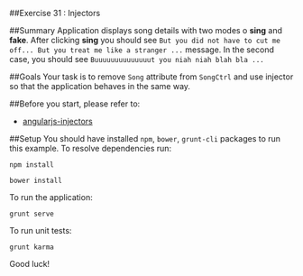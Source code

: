 ##Exercise 31 : Injectors

##Summary
Application displays song details with two modes o **sing** and **fake**. After clicking **sing** you should see `But you did not have to cut
 me off... But you treat me like a stranger ...` message. In the second case, you should see `Buuuuuuuuuuuuuut you niah niah blah bla ...`
 

##Goals
Your task is to remove `Song` attribute from `SongCtrl` and use injector so that the application behaves in the same way.

##Before you start, please refer to:
* [angularjs-injectors](https://egghead.io/lessons/angularjs-injectors)

##Setup
 You should have installed `npm`, `bower`, `grunt-cli`  packages to run this example. To resolve dependencies run:
 
 ```
 npm install
 ```
 
 ```
 bower install
 ```
 
 To run the application:
 
 ```
 grunt serve
 ```
 
To run unit tests:

 ```
 grunt karma
 ```
 
Good luck!

